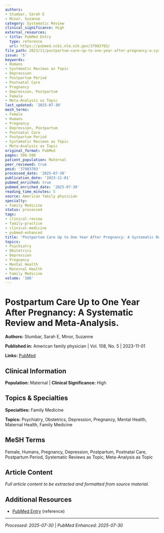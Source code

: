 ```yaml
---
authors:
- Stumbar, Sarah E
- Minor, Suzanne
category: Systematic Review
clinical_significance: High
external_resources:
- title: PubMed Entry
  type: reference
  url: https://pubmed.ncbi.nlm.nih.gov/37983703/
file_path: 2023/11/postpartum-care-up-to-one-year-after-pregnancy-a-systematic.md
issue: '5'
keywords:
- Humans
- Systematic Reviews as Topic
- Depression
- Postpartum Period
- Postnatal Care
- Pregnancy
- Depression, Postpartum
- Female
- Meta-Analysis as Topic
last_updated: '2025-07-30'
mesh_terms:
- Female
- Humans
- Pregnancy
- Depression, Postpartum
- Postnatal Care
- Postpartum Period
- Systematic Reviews as Topic
- Meta-Analysis as Topic
original_format: PubMed
pages: 506-508
patient_population: Maternal
peer_reviewed: true
pmid: '37983703'
processed_date: '2025-07-30'
publication_date: '2023-11-01'
pubmed_enriched: true
pubmed_enriched_date: '2025-07-30'
reading_time_minutes: 5
source: American family physician
specialty:
- Family Medicine
status: processed
tags:
- clinical-review
- family-practice
- clinical-medicine
- pubmed-enhanced
title: 'Postpartum Care Up to One Year After Pregnancy: A Systematic Review and Meta-Analysis.'
topics:
- Psychiatry
- Obstetrics
- Depression
- Pregnancy
- Mental Health
- Maternal Health
- Family Medicine
volume: '108'
---
```


# Postpartum Care Up to One Year After Pregnancy: A Systematic Review and Meta-Analysis.

**Authors:** Stumbar, Sarah E, Minor, Suzanne

**Published in:** American family physician | Vol. 108, No. 5 | 2023-11-01

**Links:** [PubMed](https://pubmed.ncbi.nlm.nih.gov/37983703/)

## Clinical Information

**Population:** Maternal | **Clinical Significance:** High

## Topics & Specialties

**Specialties:** Family Medicine

**Topics:** Psychiatry, Obstetrics, Depression, Pregnancy, Mental Health, Maternal Health, Family Medicine

## MeSH Terms

Female, Humans, Pregnancy, Depression, Postpartum, Postnatal Care, Postpartum Period, Systematic Reviews as Topic, Meta-Analysis as Topic

## Article Content

*Full article content to be extracted and formatted from source material.*

## Additional Resources

- [PubMed Entry](https://pubmed.ncbi.nlm.nih.gov/37983703/) (reference)

---

*Processed: 2025-07-30* | *PubMed Enhanced: 2025-07-30*
